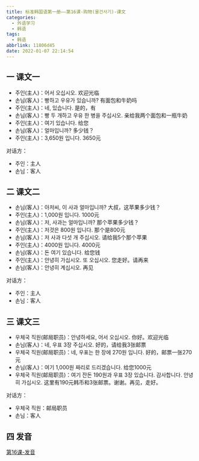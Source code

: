 ```yaml
---
title: 标准韩国语第一册——第16课-购物(물건사기)-课文
categories:
  - 外语学习
  - 韩语
tags:
  - 韩语
abbrlink: 11806d45
date: 2022-01-07 22:14:54
---
```

## 一 课文一

* 주인(主人)：어서 오십시오.  欢迎光临
* 손님(客人)：빵하고 우유가 있습니까? 有面包和牛奶吗
* 주인(主人)：네, 있습니다. 是的，有
* 손님(客人)：빵 두 개하고 우유 한 병을 주십시오. 亲给我两个面包和一瓶牛奶
* 주인(主人)：여기 있습니다. 给您
* 손님(客人)：얼마입니까? 多少钱？
* 주인(主人)：3,650원 입니다. 3650元

<!--more-->

对话方：

* 주인：主人
* 손님：客人

## 二 课文二

* 손님(客人)：아저씨, 이 사과 얼마입니까?  大叔，这苹果多少钱？
* 주인(主人)：1,000원 입니다. 1000元
* 손님(客人)：저, 사과는 얼마입니까?  那个苹果多少钱？
* 주인(主人)：저것은 800원 입니다. 那个是800元
* 손님(客人)：저 사과 다섯 개 주십시오.  请给我5个那个苹果
* 주인(主人)：4000원 입니다. 4000元
* 손님(客人)：돈 여기 있습니다.  给您钱
* 주인(主人)：안녕히 가십시오. 또 오십시오. 您走好。请再来
* 손님(客人)：안녕히 계십시오.  再见

对话方：

* 주인：主人
* 손님：客人

## 三 课文三

* 우체국 직원(邮局职员)：안녕하세요, 어서 오십시오. 你好。欢迎光临
* 손님(客人)：네, 우표 3장 주십시오.  好的，请给我3张邮票
* 우체국 직원(邮局职员)：네, 우표는 한 장에 270원 입니다. 好的，邮票一张270元
* 손님(客人)：여기 1,000원 짜리로 드리겠습니다.  给您1000元
* 우체국 직원(邮局职员)：여기 잔돈 190원과 우표 3장 있습니다. 감사합니다. 안녕히 가십시오. 这里有190元韩币和3张邮票。谢谢。再见，走好。

对话方：

* 우체국 직원：邮局职员
* 손님：客人

## 四 发音

[第16课-发音](https://biz.cli.im/test/FQ485319?coding=J38hyB&qrurl=http%3A%2F%2Fqr31.cn%2FJ38hyB&gtype=2)